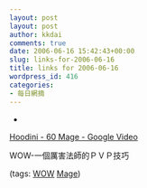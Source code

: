 ```yaml
---
layout: post
layout: post
author: kkdai
comments: true
date: 2006-06-16 15:42:43+00:00
slug: links-for-2006-06-16
title: links for 2006-06-16
wordpress_id: 416
categories:
- 每日網摘
---
```



	
  * 
		

[Hoodini - 60 Mage - Google Video](http://video.google.com/videoplay?docid=-1050133577972374425&q=MAGE)


		

WOW-一個厲害法師的ＰＶＰ技巧


		

(tags: [WOW](http://del.icio.us/kkdai/WOW) [Mage](http://del.icio.us/kkdai/Mage))


	


